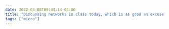 ```yaml
---
date: 2022-04-08T09:44:14-04:00
title: "Discussing networks in class today, which is as good an excuse as any to show a clip from Battlestar Galactica. Computers without networks is one of the most interesting worldbuilding details in that show."
tags: ["micro"]
---
```

